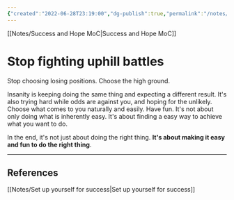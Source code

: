 ```yaml
---
{"created":"2022-06-28T23:19:00","dg-publish":true,"permalink":"/notes/stop-fighting-uphill-battles/","dgPassFrontmatter":true,"updated":"2025-01-19T22:28:29.968+01:00"}
---
```


[[Notes/Success and Hope MoC\|Success and Hope MoC]]

# Stop fighting uphill battles

Stop choosing losing positions. Choose the high ground.

Insanity is keeping doing the same thing and expecting a different result. It's also trying hard while odds are against you, and hoping for the unlikely.
Choose what comes to you naturally and easily. Have fun.
It's not about only doing what is inherently easy. It's about finding a easy way to achieve what you want to do.

In the end, it's not just about doing the right thing. **It's about making it easy and fun to do the right thing**.

---
## References
[[Notes/Set up yourself for success\|Set up yourself for success]]